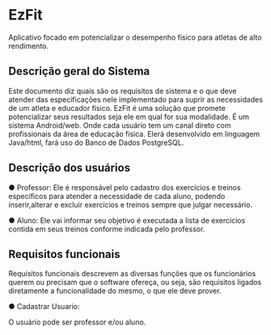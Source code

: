 # EzFit
Aplicativo focado em potencializar o desempenho físico para atletas de alto rendimento.






## Descrição geral do Sistema
Este documento diz quais são os requisitos de sistema e o que deve atender das especificações nele implementado para suprir as necessidades de um atleta e educador físico. EzFit é uma solução que promete potencializar seus resultados seja ele em qual for sua modalidade. 
É um sistema Android/web. Onde cada usuário tem um canal direto com profissionais da área  de educação física. Elerá desenvolvido em linguagem Java/html, fará uso do Banco de Dados PostgreSQL.


## Descrição dos usuários

●	Professor: Ele é responsável pelo cadastro dos exercícios e treinos específicos para atender a necessidade de cada aluno, podendo inserir,alterar e excluir exercícios e treinos sempre que julgar necessário.

●	Aluno: Ele vai informar seu objetivo é executada a lista de exercícios contida em seus treinos conforme indicada pelo professor. 


## Requisitos funcionais
Requisitos funcionais descrevem as diversas funções que os funcionários querem ou precisam que o software ofereça, ou seja, são requisitos ligados diretamente a funcionalidade do mesmo, o que ele deve prover.

●	Cadastrar Usuario: 

O usuário pode ser professor e/ou aluno.




